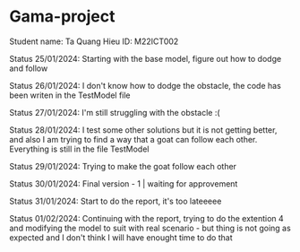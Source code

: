 # Gama-project

Student name: Ta Quang Hieu
ID: M22ICT002

Status 25/01/2024: Starting with the base model, figure out how to dodge and follow

Status 26/01/2024: I don't know how to dodge the obstacle, the code has been writen in the TestModel file

Status 27/01/2024: I'm still struggling with the obstacle :(

Status 28/01/2024: I test some other solutions but it is not getting better, and also I am trying to find a way that a goat can follow each other. Everything is still in the file TestModel

Status 29/01/2024: Trying to make the goat follow each other

Status 30/01/2024: Final version - 1 | waiting for approvement

Status 31/01/2024: Start to do the report, it's too lateeeee 

Status 01/02/2024: Continuing with the report, trying to do the extention 4 and modifying the model to suit with real scenario - but thing is not going as expected and I don't think I will have enought time to do that 
